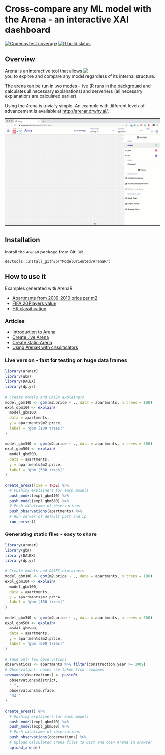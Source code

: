 # Cross-compare any ML model with the Arena - an interactive XAI dashboard 

[![Codecov test coverage](https://codecov.io/gh/ModelOriented/ArenaR/branch/master/graph/badge.svg)](https://codecov.io/gh/ModelOriented/ArenaR?branch=master)
[![R build status](https://github.com/ModelOriented/ArenaR/workflows/R-CMD-check/badge.svg)](https://github.com/ModelOriented/ArenaR/actions)

## Overview

<img src="https://arena.drwhy.ai/img/logo.1a3768b8.png" align="right" width="250"/>

Arena is an interactive tool that allows you to explore and compare any model regardless of its internal structure. 

The arena can be run in two modes - live (R runs in the background and calculates all necessary explanations) and serverless (all necessary explanations are calculated earlier).

Using the Arena is trivially simple. An example with different levels of advancement is available at http://arenar.drwhy.ai/.

<center>
<img src="vignettes/arena03.gif">
</center>

## Installation

Install the `ArenaR` package from GitHub.

```
devtools::install_github("ModelOriented/ArenaR")
```

## How to use it

Examples generated with ArenaR

* [Apartments from 2009-2010 price per m2](https://arena.drwhy.ai/?data=https://gist.githubusercontent.com/piotrpiatyszek/e90d62f8896637001b9110cbe143956f/raw/15a1c75488122580dc5766e3ca7474949ba89678/data.json)  
* [FIFA 20 Players value](https://arena.drwhy.ai/?data=https://gist.githubusercontent.com/piotrpiatyszek/db055c7ba325c964b22e52dc87a0019f/raw/ce3687e1d6e595d792f84bca0f07dd216f161d75/data.json)  
* [HR classification](https://arena.drwhy.ai/?data=https://gist.githubusercontent.com/piotrpiatyszek/42841017d32d89e1ca9ca0c89da94b88/raw/052bbed2b8a519e833663940225f16792cf337ca/data.json)

### Articles

* [Introduction to Arena](https://arenar.drwhy.ai/articles/arena_intro_titanic.html)  
* [Create Live Arena](https://arenar.drwhy.ai/articles/arena_live.html)  
* [Create Static Arena](https://arenar.drwhy.ai/articles/arena_static.html)  
* [Using ArenaR with classificators](https://arenar.drwhy.ai/articles/classification.html)  

### Live version - fast for testing on huge data frames

```r
library(arenar)
library(gbm)
library(DALEX)
library(dplyr)

# Create models and DALEX explainers
model_gbm100 <- gbm(m2.price ~ ., data = apartments, n.trees = 100)
expl_gbm100 <- explain(
  model_gbm100,
  data = apartments,
  y = apartments$m2.price,
  label = "gbm [100 trees]"
)

model_gbm500 <- gbm(m2.price ~ ., data = apartments, n.trees = 500)
expl_gbm500 <- explain(
  model_gbm500,
  data = apartments,
  y = apartments$m2.price,
  label = "gbm [500 trees]"
)

create_arena(live = TRUE) %>%
  # Pushing explainers for each models
  push_model(expl_gbm100) %>%
  push_model(expl_gbm500) %>%
  # Push dataframe of observations
  push_observations(apartments) %>%
  # Run server of default port and ip
  run_server()
```

### Generating static files - easy to share
```r
library(arenar)
library(gbm)
library(DALEX)
library(dplyr)

# Create models and DALEX explainers
model_gbm100 <- gbm(m2.price ~ ., data = apartments, n.trees = 100)
expl_gbm100 <- explain(
  model_gbm100,
  data = apartments,
  y = apartments$m2.price,
  label = "gbm [100 trees]"
)

model_gbm500 <- gbm(m2.price ~ ., data = apartments, n.trees = 500)
expl_gbm500 <- explain(
  model_gbm500,
  data = apartments,
  y = apartments$m2.price,
  label = "gbm [500 trees]"
)

# Take only few observations
observations <- apartments %>% filter(construction.year >= 2009)
# Observations' names are taken from rownames
rownames(observations) <- paste0(
  observations$district,
  " ",
  observations$surface,
  "m2 "
)

create_arena() %>%
  # Pushing explainers for each models
  push_model(expl_gbm100) %>%
  push_model(expl_gbm500) %>%
  # Push dataframe of observations
  push_observations(observations) %>%
  # Upload calculated arena files to Gist and open Arena in browser
  upload_arena()
```
